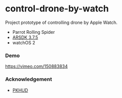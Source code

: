 # control-drone-by-watch
Project prototype of controlling drone by Apple Watch.

- Parrot Rolling Spider
- [ARSDK 3.7.5](https://github.com/Parrot-Developers/ARSDKBuildUtils/releases/tag/ARSDK3_version_3_7_5)
- watchOS 2

### Demo
https://vimeo.com/150883834

### Acknowledgement
- [PKHUD](https://github.com/pkluz/PKHUD)

